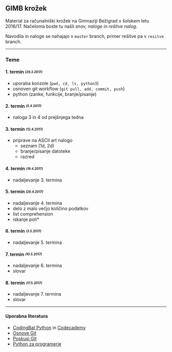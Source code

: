 ## GIMB krožek
Material za računalniški krožek na Gimnaziji Bežigrad v šolskem letu 2016/17.
Načeloma boste tu našli *snov, naloge in rešitve nalog*.

Navodila in naloge se nahajajo v ```master``` branch, primer rešitve pa v ```resitve``` branch.

***
### Teme
#### 1. termin <sub><sup>*(29.3.2017)*<sup><sub>
- uporaba konzole (```pwd, cd, ls, python3```)
- osnoven git workflow (```git pull, add, commit, push```)
- python (zanke, funkcije, branje/pisanje)

#### 2. termin <sub><sup>*(5.4.2017)*<sup><sub>
- naloga 3 in 4 od prejšnjega tedna

#### 3. termin <sub><sup>*(12.4.2017)*<sup><sub>
- priprave na ASCII art nalogo
    - seznam (1d, 2d)
    - branje/pisanje datoteke
    - razred

#### 4. termin <sub><sup>*(19.4.2017)*<sup><sub>
- nadaljevanje 3. termina

#### 5. termin <sub><sup>*(26.4.2017)*<sup><sub>
- nadaljevanje 4. termina
- delo z malo večjo količino podatkov
- list comprehension
- iskanje poti*

#### 6. termin <sub><sup>*(3.5.2017)*<sup><sub>
- nadaljevanje 5. termina

#### 7. termin <sub><sup>*(10.5.2017)*<sup><sub>
- nadaljevanje 6. termina
- slovar

#### 8. termin <sub><sup>*(17.5.2017)*<sup><sub>
- nadaljevanje 7. termina
- slovar

***
#### Uporabna literatura
- [CodingBat Python](http://codingbat.com/python) in [Codecademy](https://www.codecademy.com/learn/python)
- [Osnove Git](http://rogerdudler.github.io/git-guide/)
- [Poskusi Git](https://try.github.io/levels/1/challenges/1)
- [Python za programerje](https://ucilnica.fri.uni-lj.si/file.php/166/Python%20za%20programerje.pdf)
